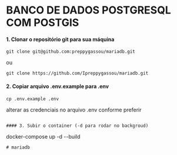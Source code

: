 # BANCO DE DADOS POSTGRESQL COM POSTGIS

#### 1. Clonar o repositório git para sua máquina

```
git clone git@github.com:preppygassou/mariadb.git
```

ou

```
git clone https://github.com/Ipreppygassou/mariadb.git
```

#### 2. Copiar arquivo .env.example para .env

```
cp .env.example .env
```

alterar as credenciais no arquivo .env conforme preferir

```

#### 3. Subir o container (-d para rodar no backgroud)

```
docker-compose up -d --build
```
# mariadb

